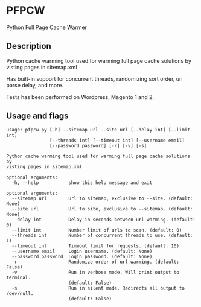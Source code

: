 # PFPCW

Python Full Page Cache Warmer

## Description

Python cache warming tool used for warming full page cache solutions by visting pages in sitemap.xml

Has built-in support for concurrent threads, randomizing sort order, url parse delay, and more.

Tests has been performed on Wordpress, Magento 1 and 2.

## Usage and flags

```plain
usage: pfpcw.py [-h] --sitemap url --site url [--delay int] [--limit int]
                [--threads int] [--timeout int] [--username email]
                [--password password] [-r] [-v] [-s]

Python cache warming tool used for warming full page cache solutions by
visting pages in sitemap.xml

optional arguments:
  -h, --help           show this help message and exit

optional arguments:
  --sitemap url        Url to sitemap, exclusive to --site. (default: None)
  --site url           Url to site, exclusive to --sitemap. (default: None)
  --delay int          Delay in seconds between url warming. (default: 0)
  --limit int          Number limit of urls to scan. (default: 0)
  --threads int        Number of concurrent threads to use. (default: 1)
  --timeout int        Timeout limit for requests. (default: 10)
  --username email     Login username. (default: None)
  --password password  Login password. (default: None)
  -r                   Randomize order of url warming. (default: False)
  -v                   Run in verbose mode. Will print output to terminal.
                       (default: False)
  -s                   Run in silent mode. Redirects all output to /dev/null.
                       (default: False)
```
